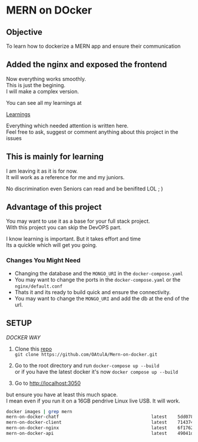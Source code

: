 # MERN on DOcker

## Objective

To learn how to dockerize a MERN app and ensure their communication

## Added the nginx and exposed the frontend

Now everything works smoothly.  
This is just the begining.  
I will make a complex version.

You can see all my learnings at

[Learnings](Learnings)

Everything which needed attention is written here.  
Feel free to ask, suggest or comment anything about this project in the issues

## This is mainly for learning

I am leaving it as it is for now.  
It will work as a reference for me and my juniors.

No discrimination even Seniors can read and be benifited LOL ; )

## Advantage of this project

You may want to use it as a base for your full stack project.  
With this project you can skip the DevOPS part.

I know learning is important. But it takes effort and time  
Its a quickle which will get you going.

### Changes You Might Need

- Changing the database and the `MONGO_URI` in the `docker-compose.yaml`
- You may want to change the ports in the `docker-compose.yaml` or the `nginx/default.conf`
- Thats it and its ready to build quick and ensure the connectivity.
- You may want to change the `MONGO_URI` and add the db at the end of the url.

## SETUP

_DOCKER WAY_

1. Clone this [repo](https://github.com/OAtulA/Mern-on-docker.git)  
   `git clone https://github.com/OAtulA/Mern-on-docker.git`

2. Go to the root directory and run `docker-compose up --build`  
   or if you have the latest docker it's now `docker compose up --build`

3. Go to [http://localhost:3050](http://localhost:3050)

but ensure you have at least this much space.  
I mean even if you run it on a 16GB pendrive Linux live USB. It will work.

```sh
docker images | grep mern
mern-on-docker-chatf                                   latest    5dd0782873b6   27 minutes ago      1.21GB
mern-on-docker-client                                  latest    714374fc7c04   36 minutes ago      187MB
mern-on-docker-nginx                                   latest    6f1762b966d6   About an hour ago   187MB
mern-on-docker-api                                     latest    49041d0764df   2 hours ago         1.17GB
```
